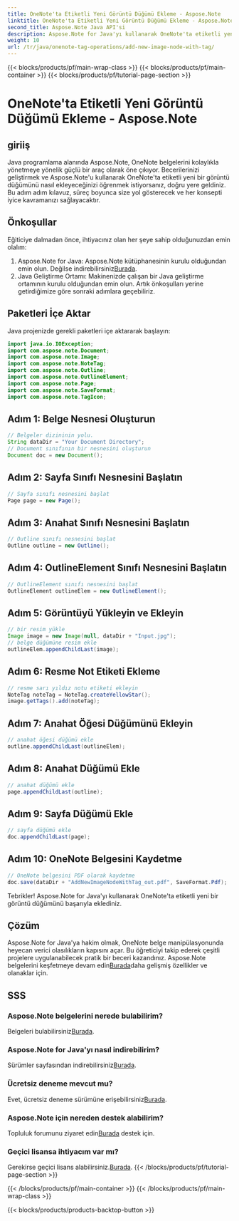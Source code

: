 ```yaml
---
title: OneNote'ta Etiketli Yeni Görüntü Düğümü Ekleme - Aspose.Note
linktitle: OneNote'ta Etiketli Yeni Görüntü Düğümü Ekleme - Aspose.Note
second_title: Aspose.Note Java API'si
description: Aspose.Note for Java'yı kullanarak OneNote'ta etiketli yeni bir görüntü düğümünün nasıl ekleneceğini öğrenin. Java programlama becerilerinizi zahmetsizce geliştirin.
weight: 10
url: /tr/java/onenote-tag-operations/add-new-image-node-with-tag/
---
```


{{< blocks/products/pf/main-wrap-class >}}
{{< blocks/products/pf/main-container >}}
{{< blocks/products/pf/tutorial-page-section >}}

# OneNote'ta Etiketli Yeni Görüntü Düğümü Ekleme - Aspose.Note

## giriiş
Java programlama alanında Aspose.Note, OneNote belgelerini kolaylıkla yönetmeye yönelik güçlü bir araç olarak öne çıkıyor. Becerilerinizi geliştirmek ve Aspose.Note'u kullanarak OneNote'ta etiketli yeni bir görüntü düğümünü nasıl ekleyeceğinizi öğrenmek istiyorsanız, doğru yere geldiniz. Bu adım adım kılavuz, süreç boyunca size yol gösterecek ve her konsepti iyice kavramanızı sağlayacaktır.
## Önkoşullar
Eğiticiye dalmadan önce, ihtiyacınız olan her şeye sahip olduğunuzdan emin olalım:
1.  Aspose.Note for Java: Aspose.Note kütüphanesinin kurulu olduğundan emin olun. Değilse indirebilirsiniz[Burada](https://releases.aspose.com/note/java/).
2. Java Geliştirme Ortamı: Makinenizde çalışan bir Java geliştirme ortamının kurulu olduğundan emin olun.
Artık önkoşulları yerine getirdiğimize göre sonraki adımlara geçebiliriz.
## Paketleri İçe Aktar
Java projenizde gerekli paketleri içe aktararak başlayın:
```java
import java.io.IOException;
import com.aspose.note.Document;
import com.aspose.note.Image;
import com.aspose.note.NoteTag;
import com.aspose.note.Outline;
import com.aspose.note.OutlineElement;
import com.aspose.note.Page;
import com.aspose.note.SaveFormat;
import com.aspose.note.TagIcon;
```
## Adım 1: Belge Nesnesi Oluşturun
```java
// Belgeler dizininin yolu.
String dataDir = "Your Document Directory";
// Document sınıfının bir nesnesini oluşturun
Document doc = new Document();
```
## Adım 2: Sayfa Sınıfı Nesnesini Başlatın
```java
// Sayfa sınıfı nesnesini başlat
Page page = new Page();
```
## Adım 3: Anahat Sınıfı Nesnesini Başlatın
```java
// Outline sınıfı nesnesini başlat
Outline outline = new Outline();
```
## Adım 4: OutlineElement Sınıfı Nesnesini Başlatın
```java
// OutlineElement sınıfı nesnesini başlat
OutlineElement outlineElem = new OutlineElement();
```
## Adım 5: Görüntüyü Yükleyin ve Ekleyin
```java
// bir resim yükle
Image image = new Image(null, dataDir + "Input.jpg");
// belge düğümüne resim ekle
outlineElem.appendChildLast(image);
```
## Adım 6: Resme Not Etiketi Ekleme
```java
// resme sarı yıldız notu etiketi ekleyin
NoteTag noteTag = NoteTag.createYellowStar();
image.getTags().add(noteTag);
```
## Adım 7: Anahat Öğesi Düğümünü Ekleyin
```java
// anahat öğesi düğümü ekle
outline.appendChildLast(outlineElem);
```
## Adım 8: Anahat Düğümü Ekle
```java
// anahat düğümü ekle
page.appendChildLast(outline);
```
## Adım 9: Sayfa Düğümü Ekle
```java
// sayfa düğümü ekle
doc.appendChildLast(page);
```
## Adım 10: OneNote Belgesini Kaydetme
```java
// OneNote belgesini PDF olarak kaydetme
doc.save(dataDir + "AddNewImageNodeWithTag_out.pdf", SaveFormat.Pdf);
```
Tebrikler! Aspose.Note for Java'yı kullanarak OneNote'ta etiketli yeni bir görüntü düğümünü başarıyla eklediniz.
## Çözüm
 Aspose.Note for Java'ya hakim olmak, OneNote belge manipülasyonunda heyecan verici olasılıkların kapısını açar. Bu öğreticiyi takip ederek çeşitli projelere uygulanabilecek pratik bir beceri kazandınız. Aspose.Note belgelerini keşfetmeye devam edin[Burada](https://reference.aspose.com/note/java/)daha gelişmiş özellikler ve olanaklar için.
## SSS
### Aspose.Note belgelerini nerede bulabilirim?
 Belgeleri bulabilirsiniz[Burada](https://reference.aspose.com/note/java/).
### Aspose.Note for Java'yı nasıl indirebilirim?
 Sürümler sayfasından indirebilirsiniz[Burada](https://releases.aspose.com/note/java/).
### Ücretsiz deneme mevcut mu?
 Evet, ücretsiz deneme sürümüne erişebilirsiniz[Burada](https://releases.aspose.com/).
### Aspose.Note için nereden destek alabilirim?
 Topluluk forumunu ziyaret edin[Burada](https://forum.aspose.com/c/note/28) destek için.
### Geçici lisansa ihtiyacım var mı?
 Gerekirse geçici lisans alabilirsiniz.[Burada](https://purchase.aspose.com/temporary-license/).
{{< /blocks/products/pf/tutorial-page-section >}}

{{< /blocks/products/pf/main-container >}}
{{< /blocks/products/pf/main-wrap-class >}}

{{< blocks/products/products-backtop-button >}}
